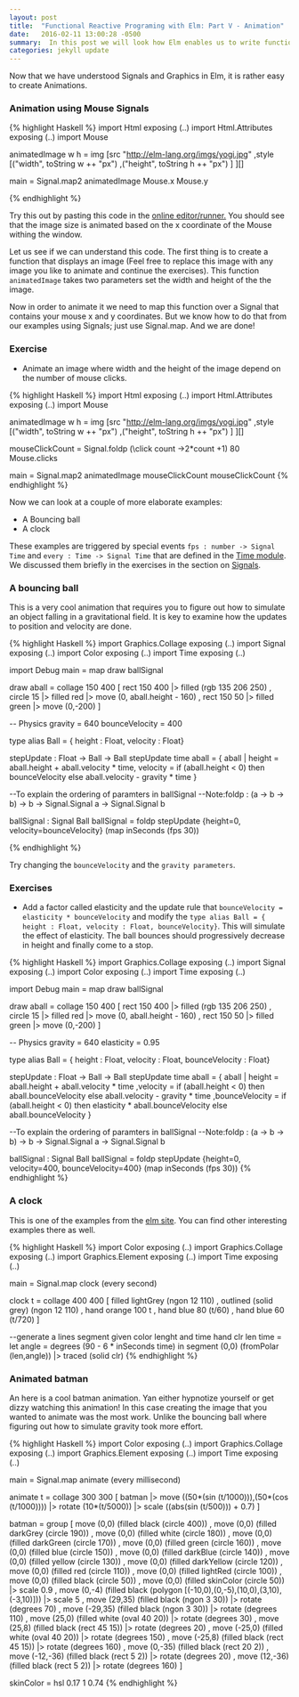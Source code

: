 ```yaml
---
layout: post
title:  "Functional Reactive Programing with Elm: Part V - Animation"
date:   2016-02-11 13:00:28 -0500
summary:  In this post we will look how Elm enables us to write functional reactive programs that include animation.
categories: jekyll update
---
```


Now that we have understood Signals and Graphics in Elm, it is rather easy to create Animations.

### Animation using Mouse Signals

{% highlight Haskell %}
import Html exposing (..)
import Html.Attributes exposing (..)
import Mouse


animatedImage w h =
  img
    [src "http://elm-lang.org/imgs/yogi.jpg"
    ,style
       [("width", toString w ++ "px")
        ,("height", toString h ++ "px")
       ]
    ][]

main = Signal.map2 animatedImage Mouse.x Mouse.y

{% endhighlight %}

Try this out by pasting this code in the [online editor/runner.][try-elm] You should see that the image size is animated based on the x coordinate of the Mouse withing the window.

Let us see if we can understand this code. The first thing is to create a function that displays an image (Feel free to replace this image with any image you like to animate and continue the exercises). This function `animatedImage` takes two parameters set the width and height of the the image.

Now in order to animate it we need to map this function over a Signal that contains your mouse x and y coordinates. But we know how to do that from our examples using Signals; just use Signal.map.  And we are done!

### Exercise
 * Animate an image where width and the height of the image depend on the number of mouse clicks.

{% highlight Haskell %}
import Html exposing (..)
import Html.Attributes exposing (..)
import Mouse

animatedImage w h =
  img
    [src "http://elm-lang.org/imgs/yogi.jpg"
    ,style
       [("width", toString w ++ "px")
        ,("height", toString h ++ "px")
       ]
    ][]

mouseClickCount = Signal.foldp (\click count ->2*count +1) 80 Mouse.clicks

main = Signal.map2 animatedImage mouseClickCount mouseClickCount
{% endhighlight %}

Now we can look at a couple of more elaborate examples:

* A Bouncing ball
* A clock

These examples are triggered by special events `fps : number -> Signal Time` and `every : Time -> Signal Time` that are defined in the [Time module][Time Docs]. We discussed them briefly in the exercises in the section on [Signals][CSmith Signals].

### A bouncing ball

This is a very cool animation that requires you to figure out how to simulate an object falling in a gravitational field.
It is key to examine how the updates to position and velocity are done.

{% highlight Haskell %}
import Graphics.Collage exposing (..)
import Signal exposing (..)
import Color exposing (..)
import Time exposing (..)

import Debug
main = map draw ballSignal



draw aball =
  collage 150 400
   [ rect 150 400 |> filled (rgb 135 206 250)
   , circle 15    |> filled red
                  |> move (0, aball.height - 160)
   , rect 150 50  |> filled green
                  |> move (0,-200)
   ]

-- Physics
gravity = 640
bounceVelocity = 400

type alias Ball = { height : Float, velocity : Float}

stepUpdate : Float -> Ball -> Ball
stepUpdate time aball =
 { aball | height   = aball.height + aball.velocity * time,
          velocity = if (aball.height < 0) then bounceVelocity else aball.velocity - gravity * time }

--To explain the ordering of paramters in ballSignal
--Note:foldp : (a -> b -> b) -> b -> Signal.Signal a -> Signal.Signal b

ballSignal : Signal Ball
ballSignal = foldp stepUpdate {height=0, velocity=bounceVelocity}
                  (map inSeconds (fps 30))

{% endhighlight %}

Try changing the `bounceVelocity` and the `gravity parameters`.

### Exercises
 * Add a factor called elasticity and the update rule that
 `bounceVelocity = elasticity * bounceVelocity` and modify the `type alias Ball = { height : Float, velocity : Float, bounceVelocity}`. This will simulate the effect of elasticity. The ball bounces should progressively decrease in height and finally come to a stop.

 {% highlight Haskell %}
import Graphics.Collage exposing (..)
import Signal exposing (..)
import Color exposing (..)
import Time exposing (..)

import Debug
main = map draw ballSignal

draw aball =
  collage 150 400
   [ rect 150 400 |> filled (rgb 135 206 250)
   , circle 15    |> filled red
                  |> move (0, aball.height - 160)
   , rect 150 50  |> filled green
                  |> move (0,-200)
   ]

-- Physics
gravity = 640
elasticity = 0.95

type alias Ball =
  { height : Float, velocity : Float, bounceVelocity : Float}

stepUpdate : Float -> Ball -> Ball
stepUpdate time aball =
 { aball | height   = aball.height + aball.velocity * time
           ,velocity = if (aball.height < 0) then aball.bounceVelocity else aball.velocity - gravity * time
           ,bounceVelocity = if (aball.height < 0) then elasticity * aball.bounceVelocity else aball.bounceVelocity
          }

--To explain the ordering of paramters in ballSignal
--Note:foldp : (a -> b -> b) -> b -> Signal.Signal a -> Signal.Signal b

ballSignal : Signal Ball
ballSignal = foldp stepUpdate {height=0, velocity=400, bounceVelocity=400}
   (map inSeconds (fps 30))
{% endhighlight %}

### A clock

This is one of the examples from the [elm site][Elm Clock].
You can find other interesting examples there as well.

{% highlight Haskell %}
import Color exposing (..)
import Graphics.Collage exposing (..)
import Graphics.Element exposing (..)
import Time exposing (..)

main =
  Signal.map clock (every second)

clock t =
  collage 400 400
    [ filled lightGrey (ngon 12 110)
    , outlined (solid grey) (ngon 12 110)
    , hand orange 100 t
    , hand blue 80 (t/60)
    , hand blue 60 (t/720)
    ]

--generate a lines segment given color lenght and time
hand clr len time =
  let
    angle = degrees (90 - 6 * inSeconds time)
  in
    segment (0,0) (fromPolar (len,angle))
      |> traced (solid clr)
{% endhighlight %}

### Animated batman

An here is a cool batman animation. Yan either hypnotize yourself or get dizzy watching this animation!
In this case creating the image that you wanted to animate was the most work. Unlike the bouncing ball where figuring out how to simulate gravity took more effort.

{% highlight Haskell %}
import Color exposing (..)
import Graphics.Collage exposing (..)
import Graphics.Element exposing (..)
import Time exposing (..)

main = Signal.map animate (every millisecond)

animate t = collage 300 300
  [ batman
  |> move ((50*(sin (t/1000))),(50*(cos (t/1000))))
  |> rotate (10*(t/5000))
  |> scale ((abs(sin (t/500))) + 0.7)
  ]

batman = group
    [ move (0,0) (filled black (circle 400))
    , move (0,0) (filled darkGrey (circle 190))
    , move (0,0) (filled white (circle 180))
    , move (0,0) (filled darkGreen (circle 170))
    , move (0,0) (filled green (circle 160))
    , move (0,0) (filled blue (circle 150))
    , move (0,0) (filled darkBlue (circle 140))
    , move (0,0) (filled yellow (circle 130))
    , move (0,0) (filled darkYellow (circle 120))
    , move (0,0) (filled red (circle 110))
    , move (0,0) (filled lightRed (circle 100))
    , move (0,0) (filled black (circle 50))
    , move (0,0) (filled skinColor (circle 50)) |> scale 0.9
    , move (0,-4) (filled black (polygon [(-10,0),(0,-5),(10,0),(3,10),(-3,10)])) |> scale 5
    , move (29,35) (filled black (ngon 3 30)) |> rotate (degrees 70)
    , move (-29,35) (filled black (ngon 3 30)) |> rotate (degrees 110)
    , move (25,0) (filled white (oval 40 20)) |> rotate (degrees 30)
    , move (25,8) (filled black (rect 45 15)) |> rotate (degrees 20)
    , move (-25,0) (filled white (oval 40 20)) |> rotate (degrees 150)
    , move (-25,8) (filled black (rect 45 15)) |> rotate (degrees 160)
    , move (0,-35) (filled black (rect 20 2))
    , move (-12,-36) (filled black (rect 5 2)) |> rotate (degrees 20)
    , move (12,-36) (filled black (rect 5 2)) |> rotate (degrees 160)
    ]

skinColor = hsl 0.17 1 0.74
{% endhighlight %}


[Signals-elm-lang]:http://elm-lang.org/guide/reactivity#signals
[Elm Basics]: https://csmith111.github.io/jekyll/update/2016/02/07/ASecondBlogPost.html
[Time Docs]:http://package.elm-lang.org/packages/elm-lang/core/3.0.0/Time#fps
[try-elm]: http://elm-lang.org/try
[SignalModule]:http://package.elm-lang.org/packages/elm-lang/core/3.0.0/Signal
[Elm Clock]:http://elm-lang.org/examples/clock
[CSmith Signals]:https://csmith111.github.io/jekyll/update/2016/02/10/Signals.html
